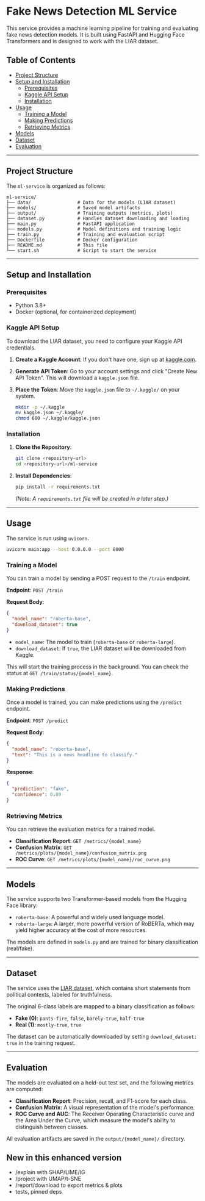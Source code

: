 # Fake News Detection ML Service

This service provides a machine learning pipeline for training and evaluating fake news detection models. It is built using FastAPI and Hugging Face Transformers and is designed to work with the LIAR dataset.

## Table of Contents

- [Project Structure](#project-structure)
- [Setup and Installation](#setup-and-installation)
  - [Prerequisites](#prerequisites)
  - [Kaggle API Setup](#kaggle-api-setup)
  - [Installation](#installation)
- [Usage](#usage)
  - [Training a Model](#training-a-model)
  - [Making Predictions](#making-predictions)
  - [Retrieving Metrics](#retrieving-metrics)
- [Models](#models)
- [Dataset](#dataset)
- [Evaluation](#evaluation)

---

## Project Structure

The `ml-service` is organized as follows:

```
ml-service/
├── data/                 # Data for the models (LIAR dataset)
├── models/               # Saved model artifacts
├── output/               # Training outputs (metrics, plots)
├── dataset.py            # Handles dataset downloading and loading
├── main.py               # FastAPI application
├── models.py             # Model definitions and training logic
├── train.py              # Training and evaluation script
├── Dockerfile            # Docker configuration
├── README.md             # This file
└── start.sh              # Script to start the service
```

---

## Setup and Installation

### Prerequisites

- Python 3.8+
- Docker (optional, for containerized deployment)

### Kaggle API Setup

To download the LIAR dataset, you need to configure your Kaggle API credentials.

1.  **Create a Kaggle Account**: If you don't have one, sign up at [kaggle.com](https://www.kaggle.com).
2.  **Generate API Token**: Go to your account settings and click "Create New API Token". This will download a `kaggle.json` file.
3.  **Place the Token**: Move the `kaggle.json` file to `~/.kaggle/` on your system.

    ```bash
    mkdir -p ~/.kaggle
    mv kaggle.json ~/.kaggle/
    chmod 600 ~/.kaggle/kaggle.json
    ```

### Installation

1.  **Clone the Repository**:
    ```bash
    git clone <repository-url>
    cd <repository-url>/ml-service
    ```
2.  **Install Dependencies**:
    ```bash
    pip install -r requirements.txt
    ```
    *(Note: A `requirements.txt` file will be created in a later step.)*

---

## Usage

The service is run using `uvicorn`.

```bash
uvicorn main:app --host 0.0.0.0 --port 8000
```

### Training a Model

You can train a model by sending a POST request to the `/train` endpoint.

**Endpoint**: `POST /train`

**Request Body**:

```json
{
  "model_name": "roberta-base",
  "download_dataset": true
}
```

-   `model_name`: The model to train (`roberta-base` or `roberta-large`).
-   `download_dataset`: If `true`, the LIAR dataset will be downloaded from Kaggle.

This will start the training process in the background. You can check the status at `GET /train/status/{model_name}`.

### Making Predictions

Once a model is trained, you can make predictions using the `/predict` endpoint.

**Endpoint**: `POST /predict`

**Request Body**:

```json
{
  "model_name": "roberta-base",
  "text": "This is a news headline to classify."
}
```

**Response**:

```json
{
  "prediction": "fake",
  "confidence": 0.89
}
```

### Retrieving Metrics

You can retrieve the evaluation metrics for a trained model.

-   **Classification Report**: `GET /metrics/{model_name}`
-   **Confusion Matrix**: `GET /metrics/plots/{model_name}/confusion_matrix.png`
-   **ROC Curve**: `GET /metrics/plots/{model_name}/roc_curve.png`

---

## Models

The service supports two Transformer-based models from the Hugging Face library:

-   `roberta-base`: A powerful and widely used language model.
-   `roberta-large`: A larger, more powerful version of RoBERTa, which may yield higher accuracy at the cost of more resources.

The models are defined in `models.py` and are trained for binary classification (real/fake).

---

## Dataset

The service uses the [LIAR dataset](https://www.kaggle.com/datasets/doanquanvietnamca/liar-dataset), which contains short statements from political contexts, labeled for truthfulness.

The original 6-class labels are mapped to a binary classification as follows:

-   **Fake (0)**: `pants-fire`, `false`, `barely-true`, `half-true`
-   **Real (1)**: `mostly-true`, `true`

The dataset can be automatically downloaded by setting `download_dataset: true` in the training request.

---

## Evaluation

The models are evaluated on a held-out test set, and the following metrics are computed:

-   **Classification Report**: Precision, recall, and F1-score for each class.
-   **Confusion Matrix**: A visual representation of the model's performance.
-   **ROC Curve and AUC**: The Receiver Operating Characteristic curve and the Area Under the Curve, which measure the model's ability to distinguish between classes.

All evaluation artifacts are saved in the `output/{model_name}/` directory.

## New in this enhanced version
- /explain with SHAP/LIME/IG
- /project with UMAP/t-SNE
- /report/download to export metrics & plots
- tests, pinned deps
